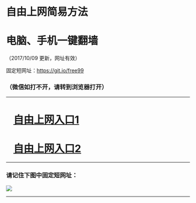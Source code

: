 ﻿# 自由上网简易方法

# 电脑、手机一键翻墙

（2017/10/09 更新，网址有效）

固定短网址：https://git.io/free99

### （微信如打不开，请转到浏览器打开）


***





# &nbsp;&nbsp; <a href="http://ft3041231884.fwq-tz-1001.info/fwqtz01.html?t=100900131536 " target="_blank">自由上网入口1</a>
# &nbsp;&nbsp; <a href="http://ft92311650.fwq-tz-1002.info/fwqtz02.html?t=100900114689 " target="_blank">自由上网入口2</a>
***

### 请记住下图中固定短网址：

<img src="https://s3-us-west-2.amazonaws.com/fwq-1001/yjfq-20170905okok.png" /> 


***

